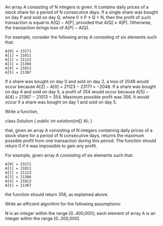 An array A consisting of N integers is given. It contains daily prices of a stock share for a period of N consecutive days. If a single share was bought on day P and sold on day Q, where 0 ≤ P ≤ Q < N, then the profit of such transaction is equal to A[Q] − A[P], provided that A[Q] ≥ A[P]. Otherwise, the transaction brings loss of A[P] − A[Q].

For example, consider the following array A consisting of six elements such that:
```
A[0] = 23171
A[1] = 21011
A[2] = 21123
A[3] = 21366
A[4] = 21013
A[5] = 21367
```
If a share was bought on day 0 and sold on day 2, a loss of 2048 would occur because A[2] − A[0] = 21123 − 23171 = −2048. If a share was bought on day 4 and sold on day 5, a profit of 354 would occur because A[5] − A[4] = 21367 − 21013 = 354. Maximum possible profit was 356. It would occur if a share was bought on day 1 and sold on day 5.

Write a function,

class Solution { public int solution(int[] A); }

that, given an array A consisting of N integers containing daily prices of a stock share for a period of N consecutive days, returns the maximum possible profit from one transaction during this period. The function should return 0 if it was impossible to gain any profit.

For example, given array A consisting of six elements such that:
```
A[0] = 23171
A[1] = 21011
A[2] = 21123
A[3] = 21366
A[4] = 21013
A[5] = 21367
```
the function should return 356, as explained above.

Write an efficient algorithm for the following assumptions:

N is an integer within the range [0..400,000];
each element of array A is an integer within the range [0..200,000].